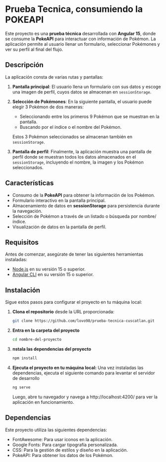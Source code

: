 # Prueba Tecnica, consumiendo la POKEAPI

Este proyecto es una **prueba técnica** desarrollada con **Angular 15**, donde se consume la **PokeAPI** para interactuar con información de Pokémon. La aplicación permite al usuario llenar un formulario, seleccionar Pokémones y ver su perfil al final del flujo.

## Descripción

La aplicación consta de varias rutas y pantallas:

1. **Pantalla principal**: El usuario llena un formulario con sus datos y escoge una imagen de perfil, cuyos datos se almacenan en `sessionStorage`.
2. **Selección de Pokémones**: En la siguiente pantalla, el usuario puede elegir 3 Pokémon de dos maneras:

   - Seleccionando entre los primeros 9 Pokémon que se muestran en la pantalla.
   - Buscando por el índice o el nombre del Pokémon.

   Estos 3 Pokémon seleccionados se almacenan también en `sessionStorage`.

3. **Pantalla de perfil**: Finalmente, la aplicación muestra una pantalla de perfil donde se muestran todos los datos almacenados en el `sessionStorage`, incluyendo el nombre, la imagen y los Pokémon seleccionados.

## Características

- Consumo de la **PokeAPI** para obtener la información de los Pokémon.
- Formulario interactivo en la pantalla principal.
- Almacenamiento de datos en **sessionStorage** para persistencia durante la navegación.
- Selección de Pokémon a través de un listado o búsqueda por nombre/índice.
- Visualización de datos en la pantalla de perfil.

## Requisitos

Antes de comenzar, asegúrate de tener las siguientes herramientas instaladas:

- [Node.js](https://nodejs.org/) en su versión 15 o superior.
- [Angular CLI](https://angular.io/cli) en su versión 15 o superior.

## Instalación

Sigue estos pasos para configurar el proyecto en tu máquina local:

1. **Clona el repositorio** desde la URL proporcionada:

   ```bash
   git clone https://github.com/lovo98/prueba-tecnica-cuscatlan.git

   ```

2. **Entra en la carpeta del proyecto**

   ```bash
   cd nombre-del-proyecto

   ```

3. **nstala las dependencias del proyecto**

   ```bash
   npm install

   ```

4. **Ejecuta el proyecto en tu máquina local:** Una vez instaladas las dependencias, ejecuta el siguiente comando para levantar el servidor de desarrollo

   ```bash
   ng serve

   ```

   Luego, abre tu navegador y navega a http://localhost:4200/ para ver la aplicación en funcionamiento.

## Dependencias

Este proyecto utiliza las siguientes dependencias:

- FontAwesome: Para usar iconos en la aplicación.
- Google Fonts: Para cargar tipografía personalizada.
- CSS: Para la gestión de estilos y diseño en la aplicación.
- PokeAPI: Para obtener los datos de los Pokémon.
